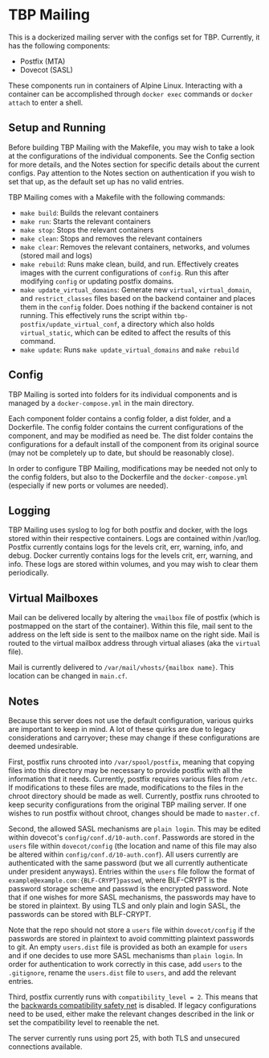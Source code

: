 # TBP Mailing

This is a dockerized mailing server with the configs set for TBP. Currently, it has the following components:

  * Postfix (MTA)
  * Dovecot  (SASL)
  
These components run in containers of Alpine Linux. Interacting with a container can be accomplished through `docker exec` commands or `docker attach` to enter a shell.
  
## Setup and Running

Before building TBP Mailing with the Makefile, you may wish to take a look at the configurations of the individual components. See the Config section for more details, and the Notes section for specific details about the current configs. Pay attention to the Notes section on authentication if you wish to set that up, as the default set up has no valid entries.

TBP Mailing comes with a Makefile with the following commands:

  * `make build`: Builds the relevant containers
  * `make run`: Starts the relevant containers
  * `make stop`: Stops the relevant containers
  * `make clean`: Stops and removes the relevant containers
  * `make clear`: Removes the relevant containers, networks, and volumes (stored mail and logs)
  * `make rebuild`: Runs make clean, build, and run. Effectively creates images with the current configurations of `config`. Run this after modifying `config` or updating postfix domains.
  * `make update_virtual_domains`: Generate new `virtual`, `virtual_domain`, and `restrict_classes` files based on the backend container and places them in the `config` folder. Does nothing if the backend container is not running. This effectively runs the script within `tbp-postfix/update_virtual_conf`, a directory which also holds `virtual_static`, which can be edited to affect the results of this command.
  * `make update`: Runs `make update_virtual_domains` and `make rebuild`
  
## Config

TBP Mailing is sorted into folders for its individual components and is managed by a `docker-compose.yml` in the main directory. 

Each component folder contains a config folder, a dist folder, and a Dockerfile. The config folder contains the current configurations of the component, and may be modified as need be. The dist folder contains the configurations for a default install of the component from its original source (may not be completely up to date, but should be reasonably close). 

In order to configure TBP Mailing, modifications may be needed not only to the config folders, but also to the Dockerfile and the `docker-compose.yml` (especially if new ports or volumes are needed).

## Logging

TBP Mailing uses syslog to log for both postfix and docker, with the logs stored within their respective containers. Logs are contained within /var/log. Postfix currently contains logs for the levels crit, err, warning, info, and debug. Docker currently contains logs for the levels crit, err, warning, and info. These logs are stored within volumes, and you may wish to clear them periodically.

## Virtual Mailboxes

Mail can be delivered locally by altering the `vmailbox` file of postfix (which is postmapped on the start of the container). Within this file, mail sent to the address on the left side is sent to the mailbox name on the right side. Mail is routed to the virtual mailbox address through virtual aliases (aka the `virtual` file). 

Mail is currently delivered to `/var/mail/vhosts/{mailbox name}`. This location can be changed in `main.cf`. 

## Notes

Because this server does not use the default configuration, various quirks are important to keep in mind. A lot of these quirks are due to legacy considerations and carryover; these may change if these configurations are deemed undesirable.

First, postfix runs chrooted into `/var/spool/postfix`, meaning that copying files into this directory may be necessary to provide postfix with all the information that it needs. Currently, postfix requires various files from `/etc`. If modifications to these files are made, modifications to the files in the chroot directory should be made as well. Currently, postfix runs chrooted to keep security configurations from the original TBP mailing server. If one wishes to run postfix without chroot, changes should be made to `master.cf`.

Second, the allowed SASL mechanisms are `plain login`. This may be edited within dovecot's `config/conf.d/10-auth.conf`. Passwords are stored in the `users` file within `dovecot/config` (the location and name of this file may also be altered within `config/conf.d/10-auth.conf`). All users currently are authenticated with the same password (but we all currently authenticate under president anyways). Entries within the `users` file follow the format of `example@example.com:{BLF-CRYPT}passwd`, where BLF-CRYPT is the password storage scheme and passwd is the encrypted password. Note that if one wishes for more SASL mechanisms, the passwords may have to be stored in plaintext. By using TLS and only plain and login SASL, the passwords can be stored with BLF-CRYPT.

Note that the repo should not store a `users` file within `dovecot/config` if the passwords are stored in plaintext to avoid committing plaintext passwords to git. An empty `users.dist` file is provided as both an example for `users` and if one decides to use more SASL mechanisms than `plain login`. In order for authentication to work correctly in this case, add `users` to the `.gitignore`, rename the `users.dist` file to `users`, and add the relevant entries.

Third, postfix currently runs with `compatibility_level = 2`. This means that the [backwards compatibility safety net](http://www.postfix.org/COMPATIBILITY_README.html) is disabled. If legacy configurations need to be used, either make the relevant changes described in the link or set the compatibility level to reenable the net.

The server currently runs using port 25, with both TLS and unsecured connections available.
  
